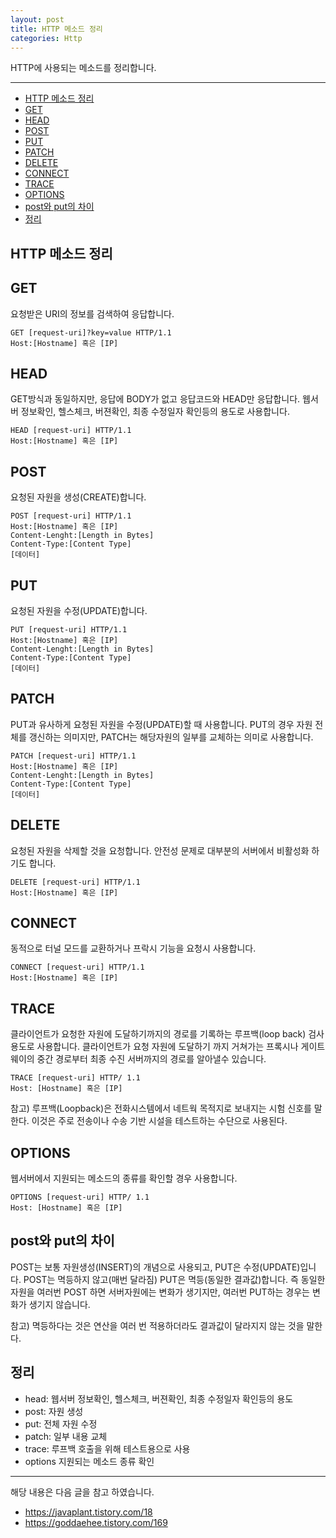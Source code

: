 ```yaml
---
layout: post
title: HTTP 메소드 정리
categories: Http
---
```


HTTP에 사용되는 메소드를 정리합니다.

<hr />

<!-- vscode-markdown-toc -->

- [HTTP 메소드 정리](#http-메소드-정리)
- [GET](#get)
- [HEAD](#head)
- [POST](#post)
- [PUT](#put)
- [PATCH](#patch)
- [DELETE](#delete)
- [CONNECT](#connect)
- [TRACE](#trace)
- [OPTIONS](#options)
- [post와 put의 차이](#post와-put의-차이)
- [정리](#정리)

<!-- vscode-markdown-toc-config
	numbering=false
	autoSave=true
	/vscode-markdown-toc-config -->
<!-- /vscode-markdown-toc -->

## <a name='http-메소드-정리'></a>HTTP 메소드 정리

## <a name='get'></a>GET

요청받은 URI의 정보를 검색하여 응답합니다.

```
GET [request-uri]?key=value HTTP/1.1
Host:[Hostname] 혹은 [IP]
```

## <a name='head'></a>HEAD

GET방식과 동일하지만, 응답에 BODY가 없고 응답코드와 HEAD만 응답합니다. 웹서버 정보확인, 헬스체크, 버젼확인, 최종 수정일자 확인등의 용도로 사용합니다.

```
HEAD [request-uri] HTTP/1.1
Host:[Hostname] 혹은 [IP]
```

## <a name='post'></a>POST

요청된 자원을 생성(CREATE)합니다.

```
POST [request-uri] HTTP/1.1
Host:[Hostname] 혹은 [IP]
Content-Lenght:[Length in Bytes]
Content-Type:[Content Type]
[데이터]
```

## <a name='put'></a>PUT

요청된 자원을 수정(UPDATE)합니다.

```
PUT [request-uri] HTTP/1.1
Host:[Hostname] 혹은 [IP]
Content-Lenght:[Length in Bytes]
Content-Type:[Content Type]
[데이터]
```

## <a name='patch'></a>PATCH

PUT과 유사하게 요청된 자원을 수정(UPDATE)할 때 사용합니다. PUT의 경우 자원 전체를 갱신하는 의미지만, PATCH는 해당자원의 일부를 교체하는 의미로 사용합니다.

```
PATCH [request-uri] HTTP/1.1
Host:[Hostname] 혹은 [IP]
Content-Lenght:[Length in Bytes]
Content-Type:[Content Type]
[데이터]
```

## <a name='delete'></a>DELETE

요청된 자원을 삭제할 것을 요청합니다. 안전성 문제로 대부분의 서버에서 비활성화 하기도 합니다.

```
DELETE [request-uri] HTTP/1.1
Host:[Hostname] 혹은 [IP]
```

## <a name='connect'></a>CONNECT

동적으로 터널 모드를 교환하거나 프락시 기능을 요청시 사용합니다.

```
CONNECT [request-uri] HTTP/1.1
Host:[Hostname] 혹은 [IP]
```

## <a name='trace'></a>TRACE

클라이언트가 요청한 자원에 도달하기까지의 경로를 기록하는 루프백(loop back) 검사용도로 사용합니다. 클라이언트가 요청 자원에 도달하기 까지 거쳐가는 프록시나 게이트웨이의 중간 경로부터 최종 수진 서버까지의 경로를 알아낼수 있습니다.

```
TRACE [request-uri] HTTP/ 1.1
Host: [Hostname] 혹은 [IP]
```

참고) 루프백(Loopback)은 전화시스템에서 네트웍 목적지로 보내지는 시험 신호를 말한다. 이것은 주로 전송이나 수송 기반 시설을 테스트하는 수단으로 사용된다.

## <a name='options'></a>OPTIONS

웹서버에서 지원되는 메소드의 종류를 확인할 경우 사용합니다.

```
OPTIONS [request-uri] HTTP/ 1.1
Host: [Hostname] 혹은 [IP]
```

## <a name='post와-put의-차이'></a>post와 put의 차이

POST는 보통 자원생성(INSERT)의 개념으로 사용되고, PUT은 수정(UPDATE)입니다. POST는 멱등하지 않고(매번 달라짐) PUT은 멱등(동일한 결과값)합니다. 즉 동일한 자원을 여러번 POST 하면 서버자원에는 변화가 생기지만, 여러번 PUT하는 경우는 변화가 생기지 않습니다.

참고) 멱등하다는 것은 연산을 여러 번 적용하더라도 결과값이 달라지지 않는 것을 말한다.

## <a name='정리'></a>정리

- head: 웹서버 정보확인, 헬스체크, 버젼확인, 최종 수정일자 확인등의 용도
- post: 자원 생성
- put: 전체 자원 수정
- patch: 일부 내용 교체
- trace: 루프백 호출을 위해 테스트용으로 사용
- options 지원되는 메소드 종류 확인

---

해당 내용은 다음 글을 참고 하였습니다.

- https://javaplant.tistory.com/18
- https://goddaehee.tistory.com/169
